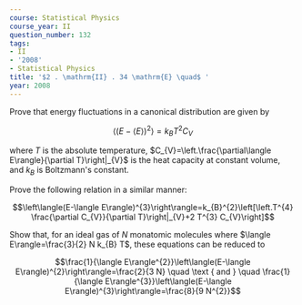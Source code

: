 ```yaml
---
course: Statistical Physics
course_year: II
question_number: 132
tags:
- II
- '2008'
- Statistical Physics
title: '$2 . \mathrm{II} . 34 \mathrm{E} \quad$ '
year: 2008
---
```



Prove that energy fluctuations in a canonical distribution are given by

$$\left\langle(E-\langle E\rangle)^{2}\right\rangle=k_{B} T^{2} C_{V}$$

where $T$ is the absolute temperature, $C_{V}=\left.\frac{\partial\langle E\rangle}{\partial T}\right|_{V}$ is the heat capacity at constant volume, and $k_{B}$ is Boltzmann's constant.

Prove the following relation in a similar manner:

$$\left\langle(E-\langle E\rangle)^{3}\right\rangle=k_{B}^{2}\left[\left.T^{4} \frac{\partial C_{V}}{\partial T}\right|_{V}+2 T^{3} C_{V}\right]$$

Show that, for an ideal gas of $N$ monatomic molecules where $\langle E\rangle=\frac{3}{2} N k_{B} T$, these equations can be reduced to

$$\frac{1}{\langle E\rangle^{2}}\left\langle(E-\langle E\rangle)^{2}\right\rangle=\frac{2}{3 N} \quad \text { and } \quad \frac{1}{\langle E\rangle^{3}}\left\langle(E-\langle E\rangle)^{3}\right\rangle=\frac{8}{9 N^{2}}$$